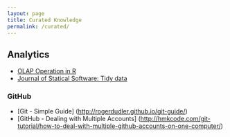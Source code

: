 ```yaml
---
layout: page
title: Curated Knowledge
permalink: /curated/
---
```


## Analytics

- [OLAP Operation in R](http://architects.dzone.com/articles/olap-operation-r)
- [Journal of Statical Software: Tidy data](http://www.jstatsoft.org/v59/i10/paper)


### GitHub

- [Git - Simple Guide] (http://rogerdudler.github.io/git-guide/)
- [GitHub - Dealing with Multiple Accounts] (http://hmkcode.com/git-tutorial/how-to-deal-with-multiple-github-accounts-on-one-computer/)
